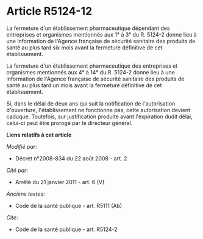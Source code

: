 # Article R5124-12

La fermeture d'un établissement pharmaceutique dépendant des entreprises et organismes mentionnés aux 1° à 3° du R. 5124-2
donne lieu à une information de l'Agence française de sécurité sanitaire des produits de santé au plus tard six mois avant la
fermeture définitive de cet établissement. 

La fermeture d'un établissement pharmaceutique des entreprises et organismes mentionnés aux 4° à 14° du R. 5124-2 donne lieu
à une information de l'Agence française de sécurité sanitaire des produits de santé au plus tard un mois avant la fermeture
définitive de cet établissement. 

Si, dans le délai de deux ans qui suit la notification de l'autorisation d'ouverture, l'établissement ne fonctionne pas,
cette autorisation devient caduque. Toutefois, sur justification produite avant l'expiration dudit délai, celui-ci peut être
prorogé par le directeur général.

**Liens relatifs à cet article**

_Modifié par_:

  - Décret n°2008-834 du 22 août 2008 - art. 2

_Cité par_:

  - Arrêté du 21 janvier 2011 - art. 6 (V)

_Anciens textes_:

  - Code de la santé publique - art. R5111 (Ab)

_Cite_:

  - Code de la santé publique - art. R5124-2
